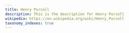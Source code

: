 ```yaml
---
title: Henry Purcell
description: This is the description for Henry Purcell
wikipedia: https://en.wikipedia.org/wiki/Henry_Purcell
taxonomy_indexes: true
---
```

